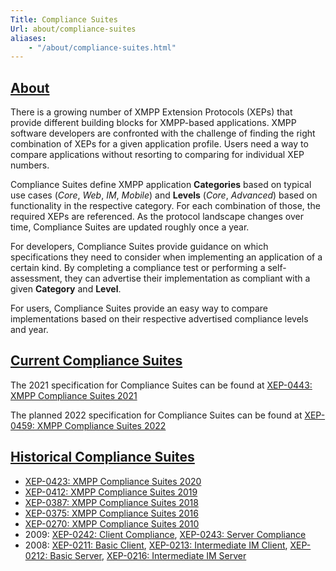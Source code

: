 ```yaml
---
Title: Compliance Suites
Url: about/compliance-suites
aliases:
    - "/about/compliance-suites.html"
---
```


## <a name="about" href="#about">About</a>
There is a growing number of XMPP Extension Protocols (XEPs) that provide different building blocks for XMPP-based applications. XMPP software developers are confronted with the challenge of finding the right combination of XEPs for a given application profile. Users need a way to compare applications without resorting to comparing for individual XEP numbers.

Compliance Suites define XMPP application **Categories** based on typical use cases (*Core*, *Web*, *IM*, *Mobile*) and **Levels** (*Core*, *Advanced*) based on functionality in the respective category. For each combination of those, the required XEPs are referenced. As the protocol landscape changes over time, Compliance Suites are updated roughly once a year.

For developers, Compliance Suites provide guidance on which specifications they need to consider when implementing an application of a certain kind. By completing a compliance test or performing a self-assessment, they can advertise their implementation as compliant with a given **Category** and **Level**.

For users, Compliance Suites provide an easy way to compare implementations based on their respective advertised compliance levels and year.

## <a name="current" href="#current">Current Compliance Suites</a>
The 2021 specification for Compliance Suites can be found at [XEP-0443: XMPP Compliance Suites 2021](https://xmpp.org/extensions/xep-0443.html)

The planned 2022 specification for Compliance Suites can be found at [XEP-0459: XMPP Compliance Suites 2022](https://xmpp.org/extensions/xep-0459.html)

## <a name="historical" href="#historical">Historical Compliance Suites</a>

 - [XEP-0423: XMPP Compliance Suites 2020](https://xmpp.org/extensions/xep-0423.html)
 - [XEP-0412: XMPP Compliance Suites 2019](https://xmpp.org/extensions/xep-0412.html)
 - [XEP-0387: XMPP Compliance Suites 2018](https://xmpp.org/extensions/xep-0387.html)
 - [XEP-0375: XMPP Compliance Suites 2016](https://xmpp.org/extensions/xep-0375.html)
 - [XEP-0270: XMPP Compliance Suites 2010](https://xmpp.org/extensions/xep-0270.html)
 - 2009: [XEP-0242: Client Compliance](https://xmpp.org/extensions/xep-0242.html), [XEP-0243: Server Compliance](https://xmpp.org/extensions/xep-0243.html)
 - 2008: [XEP-0211: Basic Client](https://xmpp.org/extensions/xep-0211.html), [XEP-0213: Intermediate IM Client](https://xmpp.org/extensions/xep-0213.html),
   [XEP-0212: Basic Server](https://xmpp.org/extensions/xep-0212.html), [XEP-0216: Intermediate IM Server](https://xmpp.org/extensions/xep-0216.html)
